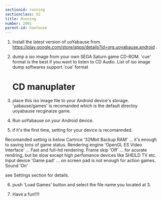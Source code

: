 ```yaml
---
sectionid: running
sectionclass: h2
title: Running
number: 2001
parent-id: howtouse
---
```


1. Install the latest version of uoYabause from https://play.google.com/store/apps/details?id=org.uoyabause.android .

2. dump a iso image from your own SEGA Saturn game CD-ROM.
   'cue' format is the best if you want to listen to CD Audio.
   List of iso image dump softwares support 'cue' format
   # CD manuplater

3. place this iso image file to your Android device's storage.
   'yabause/games' is recomanded which is the default directoy uoyabause recginaize game.
   
4. Run uoYabause on your Android device.

5. if it's the first time, setting for your device is recomannded.

 Recomanded setting is below
   Cartrice '32Mbit Backup RAM'   ... it's enough to saving tons of game status.
   Rendering engine 'OpenGL ES Video Interface' ...  Fast and full-hd rendering.
   Frame skip 'Off'  ... for acurate rendring, but be slow except high perfomance devices like SHEILD TV etc.
   Input device 'Game pad'  ... on screen pad is not enough for action games.
   Sound 'On' 
  
   see Settings section for details.
  
6. push 'Load Games' button and select the file name you located at 3.

7. Have a fun!!!!  
